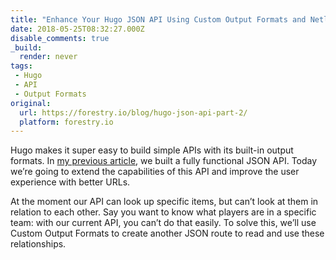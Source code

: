 ```yaml
---
title: "Enhance Your Hugo JSON API Using Custom Output Formats and Netlify Redirects"
date: 2018-05-25T08:32:27.000Z
disable_comments: true
_build:
  render: never
tags:
 - Hugo
 - API
 - Output Formats
original: 
  url: https://forestry.io/blog/hugo-json-api-part-2/
  platform: forestry.io
---
```


Hugo makes it super easy to build simple APIs with its built-in output formats. In [my previous article](https://forestry.io/blog/build-a-json-api-with-hugo/), we built a fully functional JSON API. Today we’re going to extend the capabilities of this API and improve the user experience with better URLs.

At the moment our API can look up specific items, but can’t look at them in relation to each other. Say you want to know what players are in a specific team: with our current API, you can’t do that easily. To solve this, we’ll use Custom Output Formats to create another JSON route to read and use these relationships.